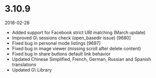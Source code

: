 # 3.10.9

2018-02-28

- Added support for Facebook strict URI matching (March update)
- Improved G\ sessions check (open_basedir issue) [9680]
- Fixed bug in personal mode listings [9697]
- Fixed bug in image viewer (missing scroll after delete content)
- Fixed bug in share buttons default link behavior
- Updated Chinese Simplified, French, German, Russian and Spanish translations
- Updated G\ Library
